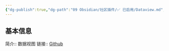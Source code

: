 ```yaml
---
{"dg-publish":true,"dg-path":"09 Obsidian/社区插件/✅ 已启用/Dataview.md","permalink":"/09 Obsidian/社区插件/✅ 已启用/Dataview/","created":"2025-07-31","updated":"2025-07-31"}
---
```



## 基本信息

简介:: 数据视图
链接:: [Github](https://github.com/blacksmithgu/obsidian-dataview)
